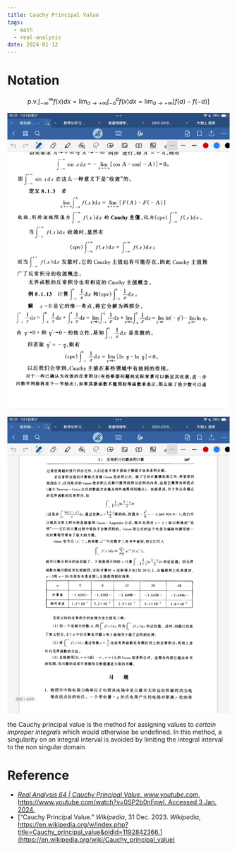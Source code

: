 ```yaml
---
title: Cauchy Principal Value
tags:
  - math
  - real-analysis
date: 2024-01-12
---
```

# Notation


$$
\text{p.v.} \int_{-\infty}^{\infty} f(x)dx = \lim_{a\rightarrow+\infty} \int_{-a}^{a} f(x) dx = \lim_{a\rightarrow+\infty}[f(a) - f(-a)]
$$



![](math/real_analysis/attachments/6BC0B163CEFCF127E1D70326AB7D1648%201.png)


![](math/real_analysis/attachments/78DC2683DB0DF2EFEB6215DAB8C18C25.png)

the Cauchy principal value is the method for assigning values to *certain improper integrals* which would otherwise be undefined. In this method, a singularity on an integral interval is avoided by limiting the integral interval to the non singular domain.

# Reference

* [_Real Analysis 64 | Cauchy Principal Value_. _www.youtube.com_, https://www.youtube.com/watch?v=0SP2b0nFpwI. Accessed 3 Jan. 2024.](https://www.youtube.com/watch?v=0SP2b0nFpwI)
* [“Cauchy Principal Value.” _Wikipedia_, 31 Dec. 2023. _Wikipedia_, https://en.wikipedia.org/w/index.php?title=Cauchy_principal_value&oldid=1192842366.](https://en.wikipedia.org/wiki/Cauchy_principal_value)